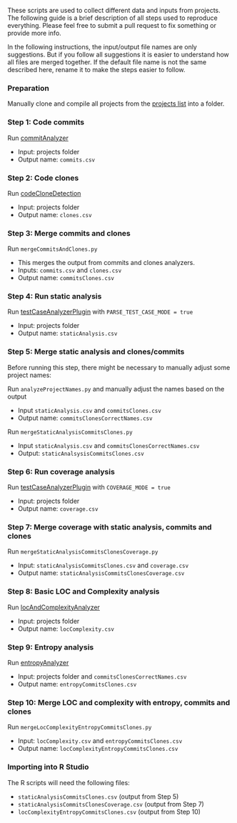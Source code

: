 These scripts are used to collect different data and inputs from projects. The following guide is a brief description of all steps used to reproduce everything. Please feel free to submit a pull request to fix something or provide more info.

In the following instructions, the input/output file names are only suggestions. But if you follow all suggestions it is easier to understand how all files are merged together. If the default file name is not the same described here, rename it to make the steps easier to follow.

### Preparation

Manually clone and compile all projects from the [projects list](../projects) into a folder.

### Step 1: Code commits

Run [commitAnalyzer](./commitAnalyzer)
- Input: projects folder
- Output name: ```commits.csv```

### Step 2: Code clones

Run [codeCloneDetection](./codeCloneDetection)
- Input: projects folder
- Output name: ```clones.csv```

### Step 3: Merge commits and clones

Run ```mergeCommitsAndClones.py```
- This merges the output from commits and clones analyzers.
- Inputs: ```commits.csv``` and ```clones.csv```
- Output name: ```commitsClones.csv```

### Step 4: Run static analysis

Run [testCaseAnalyzerPlugin](./testCaseAnalyzerPlugin) with ```PARSE_TEST_CASE_MODE = true```
- Input: projects folder
- Output name: ```staticAnalysis.csv```

### Step 5: Merge static analysis and clones/commits

Before running this step, there might be necessary to manually adjust some project names:

Run ```analyzeProjectNames.py``` and manually adjust the names based on the output
- Input ```staticAnalysis.csv``` and ```commitsClones.csv```
- Output name: ```commitsClonesCorrectNames.csv```

Run ```mergeStaticAnalysisCommitsClones.py```
- Input ```staticAnalysis.csv``` and ```commitsClonesCorrectNames.csv```
- Output: ```staticAnalsysisCommitsClones.csv```

### Step 6: Run coverage analysis

Run [testCaseAnalyzerPlugin](./testCaseAnalyzerPlugin) with ```COVERAGE_MODE = true```
- Input: projects folder
- Output name: ```coverage.csv```

### Step 7: Merge coverage with static analysis, commits and clones

Run ```mergeStaticAnalysisCommitsClonesCoverage.py```
- Input: ```staticAnalysisCommitsClones.csv``` and ```coverage.csv```
- Output name: ```staticAnalysisCommitsClonesCoverage.csv```

### Step 8: Basic LOC and Complexity analysis

Run [locAndComplexityAnalyzer](./locAndComplexityAnalyzer)
- Input: projects folder
- Output name: ```locComplexity.csv```

### Step 9: Entropy analysis

Run [entropyAnalyzer](./entropyAnalyzer)
- Input: projects folder and ```commitsClonesCorrectNames.csv```
- Output name: ```entropyCommitsClones.csv```

### Step 10: Merge LOC and complexity with entropy, commits and clones

Run ```mergeLocComplexityEntropyCommitsClones.py```
- Input: ```locComplexity.csv``` and ```entropyCommitsClones.csv```
- Output name: ```locComplexityEntropyCommitsClones.csv```

### Importing into R Studio

The R scripts will need the following files:

- ```staticAnalysisCommitsClones.csv``` (output from Step 5)
- ```staticAnalysisCommitsClonesCoverage.csv``` (output from Step 7)
- ```locComplexityEntropyCommitsClones.csv``` (output from Step 10)



